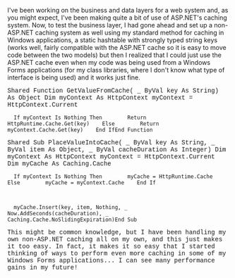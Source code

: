I've been working on the business and data layers for a web system and, as you might expect, I've been making quite a bit of use of ASP.NET's caching system. Now, to test the business layer, I had gone ahead and set up a non-ASP.NET caching system as well using my standard method for caching in Windows applications, a static hashtable with strongly typed string keys (works well, fairly compatible with the ASP.NET cache so it is easy to move code between the two models) but then I realized that I could just use the ASP.NET cache even when my code was being used from a Windows Forms applications (for my class libraries, where I don't know what type of interface is being used) and it works just fine. 

<font face="'Courier New',Courier,monospace">Shared Function GetValueFromCache( _        ByVal key As String) As Object    Dim myContext As HttpContext    myContext = HttpContext.Current 


      If myContext Is Nothing Then        Return HttpRuntime.Cache.Get(key)    Else        Return myContext.Cache.Get(key)    End IfEnd Function



  Shared Sub PlaceValueIntoCache( _    ByVal key As String, _    ByVal item As Object, _    ByVal cacheDuration As Integer)    Dim myContext As HttpContext    myContext = HttpContext.Current    Dim myCache As Caching.Cache



      If myContext Is Nothing Then        myCache = HttpRuntime.Cache    Else        myCache = myContext.Cache    End If



      myCache.Insert(key, item, Nothing, _    Now.AddSeconds(cacheDuration), _    Caching.Cache.NoSlidingExpiration)End Sub



  This might be common knowledge, but I have been handling my own non-ASP.NET caching all on my own, and this just makes it too easy. In fact, it makes it so easy that I started thinking of ways to perform even more caching in some of my Windows Forms applications... I can see many performance gains in my future!
